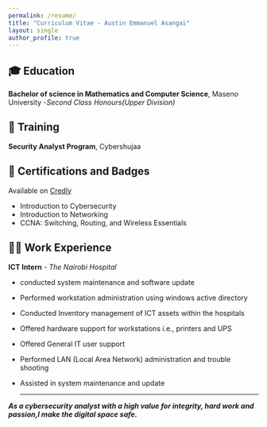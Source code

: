```yaml
---
permalink: /resume/
title: "Curriculum Vitae - Austin Emmanuel Asangai"
layout: single
author_profile: true
---
```




##  🎓 Education
**Bachelor of science in Mathematics and Computer Science**, Maseno University -*Second Class Honours(Upper Division)*
## 📘 Training
**Security Analyst Program**, Cybershujaa
## 📜 Certifications and Badges
Available on [Credly](https://www.credly.com/users/austin-asang-ai)
- Introduction to Cybersecurity
- Introduction to Networking
- CCNA: Switching, Routing, and Wireless Essentials
## 👨‍💻 Work Experience
**ICT Intern** - *The Nairobi Hospital*
- conducted system maintenance and software update
- Performed workstation administration using windows active directory
- Conducted Inventory management of ICT assets within the hospitals
- Offered hardware support for workstations i.e., printers and UPS
- Offered General IT user support
- Performed LAN (Local Area Network) administration and trouble shooting
- Assisted in system maintenance and update
  
  ---
**_As a cybersecurity analyst with a high value for integrity, hard work and passion,I make the digital space safe._**
  
  
